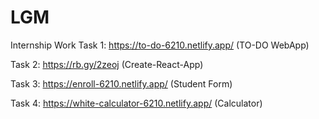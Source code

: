 # LGM
Internship Work
Task 1: https://to-do-6210.netlify.app/  (TO-DO WebApp)

Task 2: https://rb.gy/2zeoj (Create-React-App) 

Task 3: https://enroll-6210.netlify.app/  (Student Form) 

Task 4: https://white-calculator-6210.netlify.app/ (Calculator)
